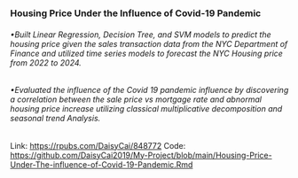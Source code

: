 ### Housing Price Under the Influence of Covid-19 Pandemic 
###### •Built Linear Regression, Decision Tree, and SVM models to predict the housing price given the sales transaction data from the NYC Department of Finance and utilized time series models to forecast the NYC Housing price from 2022 to 2024.
###### •Evaluated the influence of the Covid 19 pandemic influence by discovering a correlation between the sale price vs mortgage rate and abnormal housing price increase utilizing classical multiplicative decomposition and seasonal trend Analysis.
Link: https://rpubs.com/DaisyCai/848772
Code: https://github.com/DaisyCai2019/My-Project/blob/main/Housing-Price-Under-The-influence-of-Covid-19-Pandemic.Rmd
